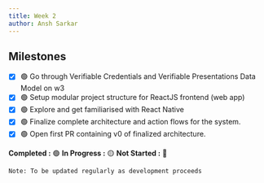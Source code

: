 ```yaml
---
title: Week 2
author: Ansh Sarkar
---
```

<!--

-->

## Milestones

- [x] 🟢 Go through Verifiable Credentials and Verifiable Presentations Data Model on w3
- [x] 🟢 Setup modular project structure for ReactJS frontend (web app)
- [x] 🟢 Explore and get familiarised with React Native
- [x] 🟢 Finalize complete architecture and action flows for the system.
- [x] 🟢 Open first PR containing v0 of finalized architecture.

**Completed :** 🟢    **In Progress :** 🟡    **Not Started :** 🔴

```Note: To be updated regularly as development proceeds```
